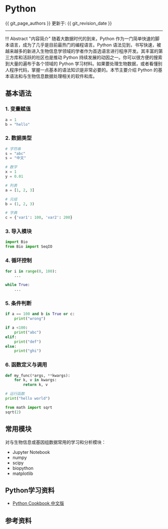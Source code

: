 # Python

{{ git_page_authors }} 更新于: {{ git_revision_date }}

---

!!! Abstract "内容简介"
    随着大数据时代的到来，Python 作为一门简单快速的脚本语言，成为了几乎是目前最热门的编程语言。Python 语法见到，书写快速，被越来越多的新进入生物信息学领域的学者作为首选语言进行程序开发。其丰富的第三方库和活跃的社区也是推动 Python 持续发展的动因之一。你可以很方便的搜索到大量的遍布于各个领域的 Python 学习材料。如果要处理生物数据，或者看懂别人程序代码，掌握一点基本的语法知识是非常必要的。本节主要介绍 Python 的基本语法和与生物信息数据处理相关的软件和库。

## 基本语法

### 1. 变量赋值

```python
a = 1
b = "hello"
```

### 2. 数据类型

```python
# 字符串
s = "abc"
s = "中文"

# 数字
x = 1
y = 0.01

# 列表
a = [1, 2, 3]

# 元组
b = (1, 2, 3)

# 字典
c = {'var1': 100, 'var2': 200}
```


### 3. 导入模块

```python
import Bio
from Bio import SeqIO
```

### 4. 循环控制

```python
for i in range(0, 100):
    ...

while True:
    ...
```

### 5. 条件判断

```python
if a == 100 and b is True or c:
    print("wrong")

if a <100:
    print("abc")
elif:
    print("def")
else:
    print("ghi")
```

### 6. 函数定义与调用

```python
def my_func(*args, **kwargs):
    for k, v in kwargs:
        return k, v

# 运行函数
print("hello world")

from math import sqrt
sqrt(2)
```

## 常用模块

对与生物信息或基因组数据常用的学习和分析模块：

- Jupyter Notebook
- numpy
- scipy
- biopython
- matplotlib


## Python学习资料

- [Python Cookbook 中文版](https://python3-cookbook.readthedocs.io/zh_CN/latest/index.html)

## 参考资料
